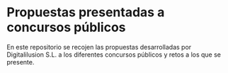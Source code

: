 # Propuestas presentadas a concursos públicos

En este repositorio se recojen las propuestas desarrolladas por Digitalilusion S.L. a los diferentes concursos públicos y retos a los que se presente.
